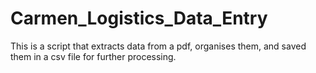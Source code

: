 # Carmen_Logistics_Data_Entry
This is a script that extracts data from a pdf, organises them, and saved them in a csv file for further processing.
